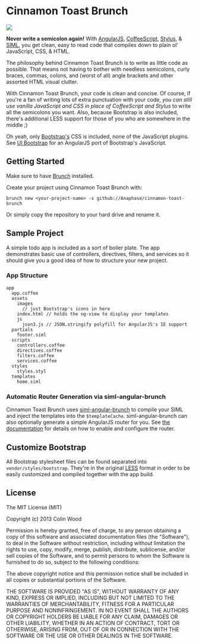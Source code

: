 Cinnamon Toast Brunch
=====================

![](http://i.imgur.com/i8UyOKN.png)

**Never write a semicolon again!** With [AngularJS](http://angularjs.org/), [CoffeeScript](http://coffeescript.org/), [Stylus](http://learnboost.github.io/stylus/), & [SIML](https://github.com/padolsey/SIML), you get clean, easy to read code that compiles down to plain ol' JavaScript, CSS, & HTML.

The philosophy behind Cinnamon Toast Brunch is to write as little code as possible. That means not having to bother with needless semicolons, curly braces, commas, colons, and (worst of all) angle brackets and other assorted HTML visual clutter.

With Cinnamon Toast Brunch, your code is clean and concise. Of course, if you're a fan of writing lots of extra punctuation with your code, *you can still use vanilla JavaScript and CSS in place of CoffeeScript and Stylus* to write all the semicolons you want. Also, because Bootstrap is also included, there's additional LESS support for those of you who are somewhere in the middle ;)

Oh yeah, only [Bootstrap's](http://twitter.github.io/bootstrap/) CSS is included, none of the JavaScript plugins. See [UI Bootstrap](http://angular-ui.github.io/bootstrap/) for an AngularJS port of Bootstrap's JavaScript.

Getting Started
---------------

Make sure to have [Brunch](http://brunch.io/) installed.

Create your project using Cinnamon Toast Brunch with:

	brunch new <your-project-name> -s github://Anaphase/cinnamon-toast-brunch

Or simply copy the repository to your hard drive and rename it.

Sample Project
---------------

A simple todo app is included as a sort of boiler plate. The app demonstrates basic use of controllers, directives, filters, and services so it should give you a good idea of how to structure your new project.

### App Structure

```
app
  app.coffee
  assets
    images
      // just Bootstrap's icons in here
    index.html // holds the ng-view to display your templates
    js
      json3.js // JSON.stringify polyfill for AngularJS's IE support
  partials
    footer.siml
  scripts
    controllers.coffee
    directives.coffee
    filters.coffee
    services.coffee
  styles
    styles.styl
  templates
    home.siml
```

### Automatic Router Generation via siml-angular-brunch

Cinnamon Toast Brunch uses [siml-angular-brunch](http://github.com/Anaphase/siml-angular-brunch) to compile your SIML and inject the templates into the `$templateCache`. siml-angular-brunch can also optionally generate a simple AngularJS router for you. See [the documentation](https://github.com/Anaphase/siml-angular-brunch/blob/master/README.md#optional-router-generation) for details on how to enable and configure the router.


Customize Bootstrap
-------------------

All Bootstrap stylesheet files can be found separated into `vendor/styles/bootstrap`. They're in the original [LESS](http://lesscss.org/) format in order to be easily customized and compiled together with the app build.

License
-------

The MIT License (MIT)

Copyright (c) 2013 Colin Wood

Permission is hereby granted, free of charge, to any person obtaining a copy
of this software and associated documentation files (the "Software"), to deal
in the Software without restriction, including without limitation the rights
to use, copy, modify, merge, publish, distribute, sublicense, and/or sell
copies of the Software, and to permit persons to whom the Software is
furnished to do so, subject to the following conditions:

The above copyright notice and this permission notice shall be included in
all copies or substantial portions of the Software.

THE SOFTWARE IS PROVIDED "AS IS", WITHOUT WARRANTY OF ANY KIND, EXPRESS OR
IMPLIED, INCLUDING BUT NOT LIMITED TO THE WARRANTIES OF MERCHANTABILITY,
FITNESS FOR A PARTICULAR PURPOSE AND NONINFRINGEMENT. IN NO EVENT SHALL THE
AUTHORS OR COPYRIGHT HOLDERS BE LIABLE FOR ANY CLAIM, DAMAGES OR OTHER
LIABILITY, WHETHER IN AN ACTION OF CONTRACT, TORT OR OTHERWISE, ARISING FROM,
OUT OF OR IN CONNECTION WITH THE SOFTWARE OR THE USE OR OTHER DEALINGS IN
THE SOFTWARE.
